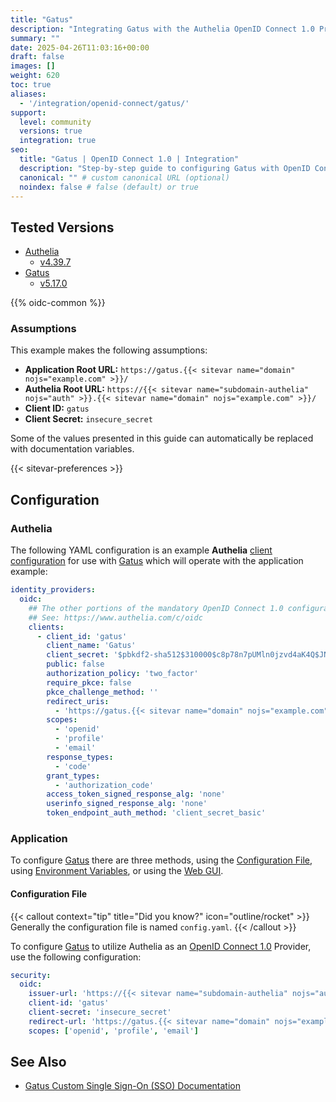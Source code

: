 ```yaml
---
title: "Gatus"
description: "Integrating Gatus with the Authelia OpenID Connect 1.0 Provider."
summary: ""
date: 2025-04-26T11:03:16+00:00
draft: false
images: []
weight: 620
toc: true
aliases:
  - '/integration/openid-connect/gatus/'
support:
  level: community
  versions: true
  integration: true
seo:
  title: "Gatus | OpenID Connect 1.0 | Integration"
  description: "Step-by-step guide to configuring Gatus with OpenID Connect 1.0 for secure SSO. Enhance your login flow using Authelia’s modern identity management."
  canonical: "" # custom canonical URL (optional)
  noindex: false # false (default) or true
---
```


## Tested Versions

- [Authelia]
  - [v4.39.7](https://github.com/authelia/authelia/releases/tag/v4.39.7)
- [Gatus]
  - [v5.17.0](https://github.com/TwiN/gatus/releases/tag/v5.17.0)

{{% oidc-common %}}

### Assumptions

This example makes the following assumptions:

- __Application Root URL:__ `https://gatus.{{< sitevar name="domain" nojs="example.com" >}}/`
- __Authelia Root URL:__ `https://{{< sitevar name="subdomain-authelia" nojs="auth" >}}.{{< sitevar name="domain" nojs="example.com" >}}/`
- __Client ID:__ `gatus`
- __Client Secret:__ `insecure_secret`

Some of the values presented in this guide can automatically be replaced with documentation variables.

{{< sitevar-preferences >}}

## Configuration

### Authelia

The following YAML configuration is an example __Authelia__ [client configuration] for use with [Gatus] which
will operate with the application example:

```yaml {title="configuration.yml"}
identity_providers:
  oidc:
    ## The other portions of the mandatory OpenID Connect 1.0 configuration go here.
    ## See: https://www.authelia.com/c/oidc
    clients:
      - client_id: 'gatus'
        client_name: 'Gatus'
        client_secret: '$pbkdf2-sha512$310000$c8p78n7pUMln0jzvd4aK4Q$JNRBzwAo0ek5qKn50cFzzvE9RXV88h1wJn5KGiHrD0YKtZaR/nCb2CJPOsKaPK0hjf.9yHxzQGZziziccp6Yng'  # The digest of 'insecure_secret'.
        public: false
        authorization_policy: 'two_factor'
        require_pkce: false
        pkce_challenge_method: ''
        redirect_uris:
          - 'https://gatus.{{< sitevar name="domain" nojs="example.com" >}}/authorization-code/callback'
        scopes:
          - 'openid'
          - 'profile'
          - 'email'
        response_types:
          - 'code'
        grant_types:
          - 'authorization_code'
        access_token_signed_response_alg: 'none'
        userinfo_signed_response_alg: 'none'
        token_endpoint_auth_method: 'client_secret_basic'
```

### Application

To configure [Gatus] there are three methods, using the [Configuration File](#configuration-file), using
[Environment Variables](#environment-variables), or using the [Web GUI](#web-gui).

#### Configuration File

{{< callout context="tip" title="Did you know?" icon="outline/rocket" >}}
Generally the configuration file is named `config.yaml`.
{{< /callout >}}

To configure [Gatus] to utilize Authelia as an [OpenID Connect 1.0] Provider, use the following configuration:

```yaml {title="config.yaml"}
security:
  oidc:
    issuer-url: 'https://{{< sitevar name="subdomain-authelia" nojs="auth" >}}.{{< sitevar name="domain" nojs="example.com" >}}'
    client-id: 'gatus'
    client-secret: 'insecure_secret'
    redirect-url: 'https://gatus.{{< sitevar name="domain" nojs="example.com" >}}/authorization-code/callback'
    scopes: ['openid', 'profile', 'email']
```

## See Also

- [Gatus Custom Single Sign-On (SSO) Documentation](https://gatus.io/docs/private-status-page)

[Authelia]: https://www.authelia.com
[Gatus]: https://gatus.io/
[OpenID Connect 1.0]: ../../introduction.md
[client configuration]: ../../../../configuration/identity-providers/openid-connect/clients.md
